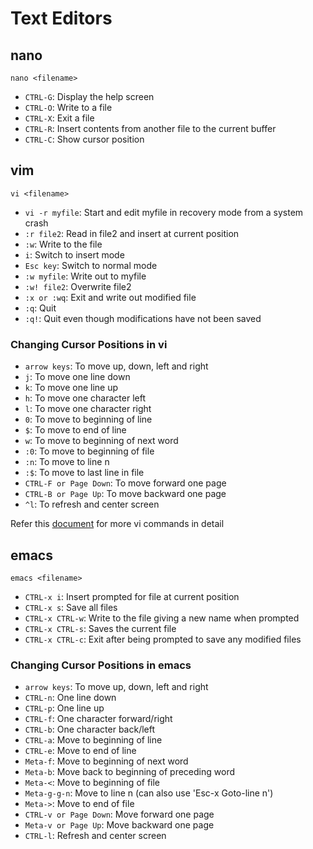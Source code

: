 # Text Editors

## nano

```
nano <filename>
```

* `CTRL-G`: Display the help screen
* `CTRL-O`: Write to a file
* `CTRL-X`: Exit a file
* `CTRL-R`: Insert contents from another file to the current buffer
* `CTRL-C`: Show cursor position

## vim

```
vi <filename>
```

* `vi -r myfile`: Start and edit myfile in recovery mode from a system crash
* `:r file2`: Read in file2 and insert at current position
* `:w`: Write to the file
* `i`: Switch to insert mode
* `Esc key`: Switch to normal mode
* `:w myfile`: Write out to myfile
* `:w! file2`: Overwrite file2
* `:x or :wq`: Exit and write out modified file
* `:q`: Quit
* `:q!`: Quit even though modifications have not been saved

### Changing Cursor Positions in vi

* `arrow keys`: To move up, down, left and right
* `j`: To move one line down
* `k`: To move one line up
* `h`: To move one character left
* `l`: To move one character right
* `0`: To move to beginning of line
* `$`: To move to end of line
* `w`: To move to beginning of next word
* `:0`: To move to beginning of file
* `:n`: To move to line n
* `:$`: To move to last line in file
* `CTRL-F or Page Down`: To move forward one page
* `CTRL-B or Page Up`: To move backward one page
* `^l`: To refresh and center screen

Refer this [document](./commands-for-vi.pdf) for more vi commands in detail

## emacs

```
emacs <filename>
```

* `CTRL-x i`: Insert prompted for file at current position
* `CTRL-x s`: Save all files
* `CTRL-x CTRL-w`: Write to the file giving a new name when prompted
* `CTRL-x CTRL-s`: Saves the current file
* `CTRL-x CTRL-c`: Exit after being prompted to save any modified files

### Changing Cursor Positions in emacs

* `arrow keys`: To move up, down, left and right
* `CTRL-n`: One line down
* `CTRL-p`: One line up
* `CTRL-f`: One character forward/right
* `CTRL-b`: One character back/left
* `CTRL-a`: Move to beginning of line
* `CTRL-e`: Move to end of line
* `Meta-f`: Move to beginning of next word
* `Meta-b`: Move back to beginning of preceding word
* `Meta-<`: Move to beginning of file
* `Meta-g-g-n`: Move to line n (can also use 'Esc-x Goto-line n')
* `Meta->`: Move to end of file
* `CTRL-v or Page Down`: Move forward one page
* `Meta-v or Page Up`: Move backward one page
* `CTRL-l`: Refresh and center screen
